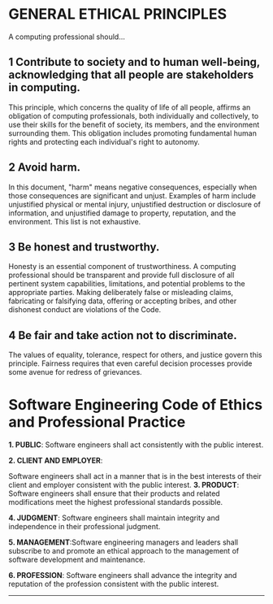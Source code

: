 # GENERAL ETHICAL PRINCIPLES

A computing professional should...

## 1 Contribute to society and to human well-being, acknowledging that all people are stakeholders in computing.

This principle, which concerns the quality of life of all people, affirms an obligation of computing professionals, both individually and collectively, to use their skills for the benefit of society, its members, and the environment surrounding them. This obligation includes promoting fundamental human rights and protecting each individual's right to autonomy.

## 2 Avoid harm.

In this document, "harm" means negative consequences, especially when those consequences are significant and unjust. Examples of harm include unjustified physical or mental injury, unjustified destruction or disclosure of information, and unjustified damage to property, reputation, and the environment. This list is not exhaustive.

## 3 Be honest and trustworthy.

Honesty is an essential component of trustworthiness. A computing professional should be transparent and provide full disclosure of all pertinent system capabilities, limitations, and potential problems to the appropriate parties. Making deliberately false or misleading claims, fabricating or falsifying data, offering or accepting bribes, and other dishonest conduct are violations of the Code.

## 4 Be fair and take action not to discriminate.

The values of equality, tolerance, respect for others, and justice govern this principle. Fairness requires that even careful decision processes provide some avenue for redress of grievances.

# Software Engineering Code of Ethics and Professional Practice

__1. PUBLIC__:
 Software engineers shall act consistently with the public interest.

__2. CLIENT AND EMPLOYER__:

Software engineers shall act in a manner that is in the best interests of their client and employer consistent with the public interest.
__3. PRODUCT__:
Software engineers shall ensure that their products and related modifications meet the highest professional standards possible.

__4. JUDGMENT__:
Software engineers shall maintain integrity and independence in their professional judgment.

__5. MANAGEMENT__:Software engineering managers and leaders shall subscribe to and promote an ethical approach to the management of software development and maintenance.

__6. PROFESSION__:
Software engineers shall advance the integrity and reputation of the profession consistent with the public interest.

____